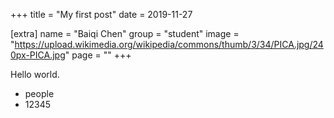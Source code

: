 +++
title = "My first post"
date = 2019-11-27

[extra]
name = "Baiqi Chen"
group = "student"
image = "https://upload.wikimedia.org/wikipedia/commons/thumb/3/34/PICA.jpg/240px-PICA.jpg"
page = ""
+++

Hello world.

- people
- 12345
